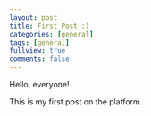 ```yaml
---
layout: post
title: First Post :)
categories: [general]
tags: [general]
fullview: true
comments: false
---
```


Hello, everyone!

This is my first post on the platform.